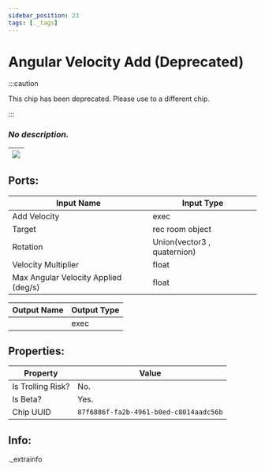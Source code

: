 ```yaml
---
sidebar_position: 23
tags: [._tags]
---
```


# Angular Velocity Add (Deprecated)
:::caution

This chip has been deprecated. Please use to a different chip.

:::

### *No description.*

| ![](https://images-ext-2.discordapp.net/external/MPmIaQzlEPmgGWlgi-WxBBXt0Bjv_zWPkg1y1f_sy3s/https/www.recroomcircuits.com/image/circuit/absolute-value?width=206&height=108) |
|-----|

## Ports:

| Input Name | Input Type |
|-----------|-----------|
| Add Velocity | exec |
| Target | rec room object |
| Rotation | Union(vector3 , quaternion) |
| Velocity Multiplier | float |
| Max Angular Velocity Applied (deg/s) | float |

| Output Name | Output Type |
|-----------|-----------|
|  | exec |

## Properties:

| Property  | Value |
|-------------------|-----------|
| Is Trolling Risk? | No. |
| Is Beta? | Yes. |
| Chip UUID | `87f6886f-fa2b-4961-b0ed-c8014aadc56b` |

## Info:
._extrainfo